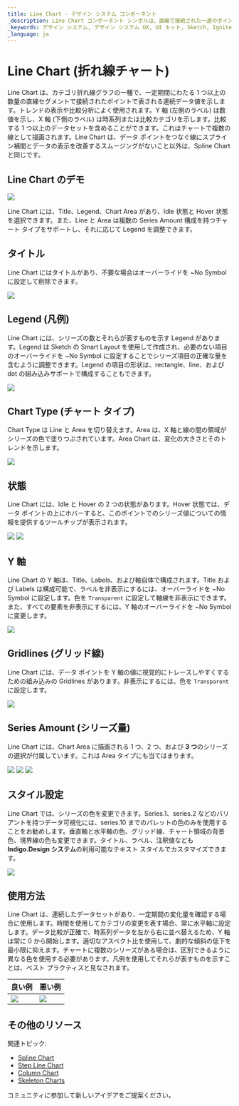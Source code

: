 ```yaml
---
title: Line Chart - デザイン システム コンポーネント
_description: Line Chart コンポーネント シンボルは、直線で接続された一連のポイントとしてデータを表示します。
_keywords: デザイン システム, デザイン システム UX, UI キット, Sketch, Ignite UI for Angular, Sketch to Angular, Angular, Angular デザイン システム, Sketch からコードをエクスポート, Angular 用のデザイン キット, Sketch HTML, Sketch to HTML, Sketch UI キット
_language: ja
---
```


# Line Chart (折れ線チャート)

 Line Chart は、カテゴリ折れ線グラフの一種で、一定期間にわたる 1 つ以上の数量の直線セグメントで接続されたポイントで表される連続データ値を示します。トレンドの表示や比較分析によく使用されます。Y 軸 (左側のラベル) は数値を示し、X 軸 (下側のラベル) は時系列または比較カテゴリを示します。比較する 1 つ以上のデータセットを含めることができます。これはチャートで複数の線として描画されます。Line Chart は、データ ポイントをつなぐ線にスプライン補間とデータの表示を改善するスムージングがないこと以外は、Spline Chart と同じです。


## Line Chart のデモ

<img class="responsive-img" src="../images/line_chart_demo.png" srcset="../images/line_chart_demo@2x.png 2x" />

Line Chart には、Title、Legend、Chart Area があり、Idle 状態と Hover 状態を選択できます。また、Line と Area は複数の Series Amount 構成を持つチャート タイプをサポートし、それに応じて Legend を調整できます。

## タイトル

Line Chart にはタイトルがあり、不要な場合はオーバーライドを ~No Symbol に設定して削除できます。

<img class="responsive-img" src="../images/line_chart_title.png" srcset="../images/line_chart_title@2x.png 2x" />

## Legend (凡例)

Line Chart には、シリーズの数とそれらが表すものを示す Legend があります。Legend は Sketch の Smart Layout を使用して作成され、必要のない項目のオーバーライドを ~No Symbol に設定することでシリーズ項目の正確な量を含むように調整できます。Legend の項目の形状は、rectangle、line、および dot の組み込みサポートで構成することもできます。

<img class="responsive-img" src="../images/line_chart_legend.png" srcset="../images/line_chart_legend@2x.png 2x" />

## Chart Type (チャート タイプ)

Chart Type は Line と Area を切り替えます。Area は、X 軸と線の間の領域がシリーズの色で塗りつぶされています。Area Chart は、変化の大きさとそのトレンドを示します。

<img class="responsive-img" src="../images/line_area_chart_three_series.png" srcset="../images/line_area_chart_three_series@2x.png 2x" />

## 状態

Line Chart には、Idle と Hover の 2 つの状態があります。Hover 状態では、データ ポイントの上にホバーすると、このポイントでのシリーズ値についての情報を提供するツールチップが表示されます。

<img class="responsive-img" src="../images/line_area_chart_tooltip-off.png" srcset="../images/line_area_chart_tooltip-off@2x.png 2x" />
<img class="responsive-img" src="../images/line_area_chart_tooltip-on.png" srcset="../images/line_area_chart_tooltip-on@2x.png 2x" />

## Y 軸

Line Chart の Y 軸は、Title、Labels、および軸自体で構成されます。Title および Labels は構成可能で、ラベルを非表示にするには、オーバーライドを ~No Symbol に設定します。色を `Transparent` に設定して軸線を非表示にできます。また、すべての要素を非表示にするには、Y 軸のオーバーライドを ~No Symbol に変更します。

<img class="responsive-img" src="../images/line_chart_yaxis.png" srcset="../images/line_chart_yaxis@2x.png 2x" />

## Gridlines (グリッド線)

Line Chart には、データ ポイントを Y 軸の値に視覚的にトレースしやすくするための組み込みの Gridlines があります。非表示にするには、色を `Transparent` に設定します。

<img class="responsive-img" src="../images/line_chart_gridlines.png" srcset="../images/line_chart_gridlines@2x.png 2x" />

## Series Amount (シリーズ量)

Line Chart には、Chart Area に描画される 1 つ、2 つ、および **3 つ**のシリーズの選択が付属しています。これは Area タイプにも当てはまります。

<img class="responsive-img" src="../images/line_chart_one_series.png" srcset="../images/line_chart_one_series@2x.png 2x" />
<img class="responsive-img" src="../images/line_chart_two_series.png" srcset="../images/line_chart_two_series@2x.png 2x" />
<img class="responsive-img" src="../images/line_chart_three_series.png" srcset="../images/line_chart_three_series@2x.png 2x" />

## スタイル設定

Line Chart では、シリーズの色を変更できます。Series.1、series.2 などのバリアントを持つデータ可視化には、series.10 までのパレットの色のみを使用することをお勧めします。垂直軸と水平軸の色、グリッド線、チャート領域の背景色、境界線の色も変更できます。タイトル、ラベル、注釈値なども **Indigo.Design システム**の利用可能なテキスト スタイルでカスタマイズできます。

<img class="responsive-img" src="../images/line_chart_styling.png" srcset="../images/line_chart_styling@2x.png 2x" />

## 使用方法

Line Chart は、連続したデータセットがあり、一定期間の変化量を確認する場合に使用します。時間を使用してカテゴリの変更を表す場合、常に水平軸に設定します。データ比較が正確で、時系列データを左から右に並べ替えるため、Y 軸は常に 0 から開始します。適切なアスペクト比を使用して、劇的な傾斜の低下を最小限に抑えます。チャートに複数のシリーズがある場合は、区別できるように異なる色を使用する必要があります。凡例を使用してそれらが表すものを示すことは、ベスト プラクティスと見なされます。 


 | 良い例                                                                                             | 悪い例                                                                                              |
| ---------------------------------------------------------------------------------------------- | -------------------------------------------------------------------------------------------------- |
| <img class="responsive-img" src="../images/line_chart_do1.png" srcset="../images/line_chart_do1@2x.png 2x" /> | <img class="responsive-img" src="../images/line_chart_dont1.png" srcset="../images/line_chart_dont1@2x.png 2x" /> | 

## その他のリソース

関連トピック:

- [Spline Chart](spline-chart.md)
- [Step Line Chart](step-line-chart.md)
- [Column Chart](column-chart.md)
- [Skeleton Charts](../skeleton-charts.md)

コミュニティに参加して新しいアイデアをご提案ください。
